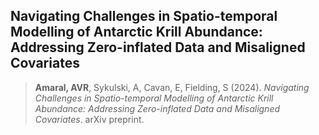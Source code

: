 ## Navigating Challenges in Spatio-temporal Modelling of Antarctic Krill Abundance: Addressing Zero-inflated Data and Misaligned Covariates

> **Amaral, AVR**, Sykulski, A, Cavan, E, Fielding, S (2024). *Navigating Challenges in Spatio-temporal Modelling of Antarctic Krill Abundance: Addressing Zero-inflated Data and Misaligned Covariates*. arXiv preprint.